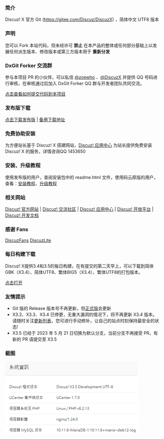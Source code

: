 ### **简介** 

Discuz! X 官方 Git (https://gitee.com/Discuz/DiscuzX) ，简体中文 UTF8 版本

### **声明**
您可以 Fork 本站代码，但未经许可 **禁止** 在本产品的整体或任何部分基础上以发展任何派生版本、修改版本或第三方版本用于 **重新分发** 

### **DxGit Forker 交流群**
参与本项目 PR 的小伙伴，可以私信 [@zoewho](https://gitee.com/zoewho) 、[@DiscuzX](https://gitee.com/3dming) 并提供 QQ 号码进行审核，在审核通过后加入 DxGit Forker QQ 群与开发者团队共同交流。

[点击查看如何提交代码到本项目](https://gitee.com/Discuz/DiscuzX/wikis/%E6%8F%90%E4%BA%A4%E4%BB%A3%E7%A0%81%E5%88%B0%E6%9C%AC%E9%A1%B9%E7%9B%AE?sort_id=3466289)

### **发布版下载**
[点击下载发布版](https://gitee.com/Discuz/DiscuzX/attach_files) 
|
[备用下载地址](https://www.dismall.com/thread-73-1-1.html)

### **免费协助安装** 

为方便站长基于 Discuz! X 搭建网站，[Discuz! 应用中心](https://addon.dismall.com/) 为站长提供免费安装 Discuz! X  的服务，详情咨询QQ  1453650


### **安装、升级教程**
使用发布版的用户，查阅安装包中的 readme.html 文件，使用码云原版的用户，查看：[安装教程](https://gitee.com/Discuz/DiscuzX/wikis/%E5%AE%89%E8%A3%85%E6%95%99%E7%A8%8B?sort_id=3466132)、[升级教程](https://gitee.com/Discuz/DiscuzX/wikis/%E5%8D%87%E7%BA%A7%E6%96%B9%E6%B3%95?sort_id=9978)


### **相关网站**
 
[Discuz! 官方网站](https://www.discuz.vip/) 
|
[Discuz! 交流社区](https://www.dismall.com/) 
|
[Discuz! 应用中心](https://addon.dismall.com/) 
|
[Discuz! 开放平台](https://open.dismall.com/) 
|
[Discuz! 开发文档](https://open.dismall.com/?ac=document&page=dev) 

### **感谢 Fans**

[DiscuzFans](https://gitee.com/sinlody/DiscuzFans)  [DiscuzLite](https://gitee.com/3dming/DiscuzL)

### **每日构建下载**

Discuz! X提供3.4和3.5的每日构建，在有提交的第二天早上，可以下载到简体GBK（X3.4）、简体UTF8、繁体BIG5（X3.4）、繁体UTF8的打包版本。

[点击打开](https://www.discuz.vip/daily/)

### **友情提示**
- Git 版的 Release 版本号不再更新，但[正式版](https://gitee.com/Discuz/DiscuzX/attach_files)会更新
- X3.2、X3.3、X3.4 已停更，无重大漏洞的情况下，将不再更新 X3.4 版本。请随时关注[更新列表](https://gitee.com/Discuz/DiscuzX/commits/master)，您可进行手动修补，让自己的站点时刻保持最安全的状态!
- X3.5 已经于 2023 年 5 月 21 日切换为默认分支，当前分支不再接受 PR，有新的 PR 请提交至 X3.5

### 截图
![系统信息](./readme/screenshot.png "系统信息截图")